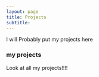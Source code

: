 ```yaml
---
layout: page
title: Projects
subtitle:
---
```


I will Probably put my projects here

### my projects

Look at all my projects!!!!
